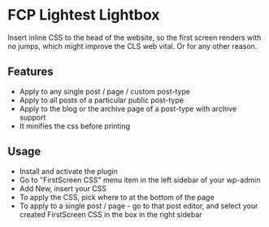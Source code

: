 # FCP Lightest Lightbox

Insert inline CSS to the head of the website, so the first screen renders with no jumps, which might improve the CLS web vital. Or for any other reason.

## Features

* Apply to any single post / page / custom post-type
* Apply to all posts of a particular public post-type
* Apply to the blog or the archive page of a post-type with archive support
* It minifies the css before printing

## Usage

* Install and activate the plugin
* Go to "FirstScreen CSS" menu item in the left sidebar of your wp-admin
* Add New, insert your CSS
* To apply the CSS, pick where to at the bottom of the page
* To apply to a single post / page - go to that post editor, and select your created FirstScreen CSS in the box in the right sidebar